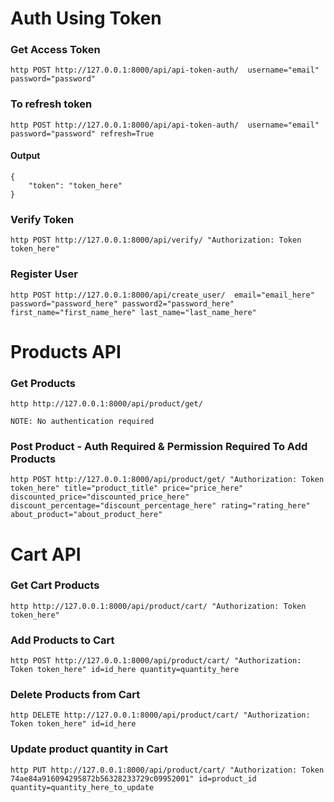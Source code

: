 # Auth Using Token

### Get Access Token
```
http POST http://127.0.0.1:8000/api/api-token-auth/  username="email" password="password"
```

### To refresh token
```
http POST http://127.0.0.1:8000/api/api-token-auth/  username="email" password="password" refresh=True
```


#### Output
```
{
    "token": "token_here"
}
```

### Verify Token
```
http POST http://127.0.0.1:8000/api/verify/ "Authorization: Token token_here"
```

### Register User
```
http POST http://127.0.0.1:8000/api/create_user/  email="email_here" password="password_here" password2="password_here" first_name="first_name_here" last_name="last_name_here"
```

# Products API

### Get Products
``` 
http http://127.0.0.1:8000/api/product/get/
```
`NOTE: No authentication required`

### Post Product - Auth Required & Permission Required To Add Products
```
http POST http://127.0.0.1:8000/api/product/get/ "Authorization: Token token_here" title="product_title" price="price_here" discounted_price="discounted_price_here" discount_percentage="discount_percentage_here" rating="rating_here" about_product="about_product_here"
```


# Cart API

### Get Cart Products
```
http http://127.0.0.1:8000/api/product/cart/ "Authorization: Token token_here"
```

### Add Products to Cart
```
http POST http://127.0.0.1:8000/api/product/cart/ "Authorization: Token token_here" id=id_here quantity=quantity_here
```

### Delete Products from Cart
```
http DELETE http://127.0.0.1:8000/api/product/cart/ "Authorization: Token token_here" id=id_here
```

### Update product quantity in Cart
```
http PUT http://127.0.0.1:8000/api/product/cart/ "Authorization: Token 74ae84a916094295872b56328233729c09952001" id=product_id quantity=quantity_here_to_update
```